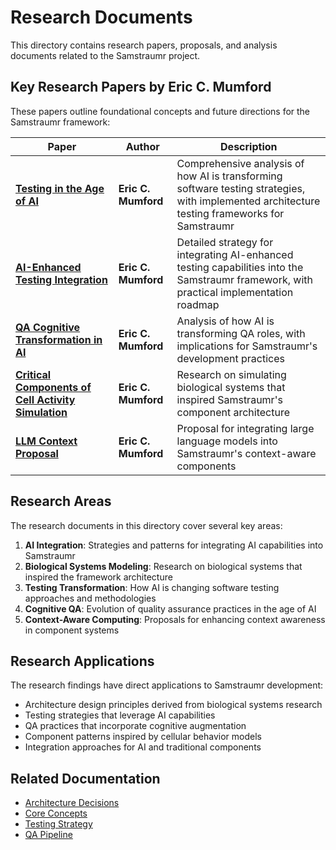 # Research Documents

This directory contains research papers, proposals, and analysis documents related to the Samstraumr project.

## Key Research Papers by Eric C. Mumford

These papers outline foundational concepts and future directions for the Samstraumr framework:

| Paper | Author | Description |
|-------|--------|-------------|
| [**Testing in the Age of AI**](test-in-age-of-ai.md) | **Eric C. Mumford** | Comprehensive analysis of how AI is transforming software testing strategies, with implemented architecture testing frameworks for Samstraumr |
| [**AI-Enhanced Testing Integration**](ai-enhanced-testing-integration.md) | **Eric C. Mumford** | Detailed strategy for integrating AI-enhanced testing capabilities into the Samstraumr framework, with practical implementation roadmap |
| [**QA Cognitive Transformation in AI**](qa-cognitive-transformation-ai.md) | **Eric C. Mumford** | Analysis of how AI is transforming QA roles, with implications for Samstraumr's development practices |
| [**Critical Components of Cell Activity Simulation**](critical-components-of-simulating-and-monitoring-human-cell-activity-in-vitro.md) | **Eric C. Mumford** | Research on simulating biological systems that inspired Samstraumr's component architecture |
| [**LLM Context Proposal**](llm-context-proposal.md) | **Eric C. Mumford** | Proposal for integrating large language models into Samstraumr's context-aware components |

## Research Areas

The research documents in this directory cover several key areas:

1. **AI Integration**: Strategies and patterns for integrating AI capabilities into Samstraumr
2. **Biological Systems Modeling**: Research on biological systems that inspired the framework architecture
3. **Testing Transformation**: How AI is changing software testing approaches and methodologies
4. **Cognitive QA**: Evolution of quality assurance practices in the age of AI
5. **Context-Aware Computing**: Proposals for enhancing context awareness in component systems

## Research Applications

The research findings have direct applications to Samstraumr development:

- Architecture design principles derived from biological systems research
- Testing strategies that leverage AI capabilities
- QA practices that incorporate cognitive augmentation
- Component patterns inspired by cellular behavior models
- Integration approaches for AI and traditional components

## Related Documentation

- [Architecture Decisions](../architecture/decisions/README.md)
- [Core Concepts](../core/README.md)
- [Testing Strategy](../testing/test-strategy.md)
- [QA Pipeline](../reference/quality-checks.md)